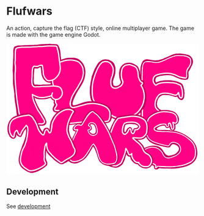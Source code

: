 # Flufwars

An action, capture the flag (CTF) style, online multiplayer game. The game is made with the game engine Godot.

![Flufwars logo](assets/misc/flufwars-logo.png)

## Development

See [development](docs/README.md)
